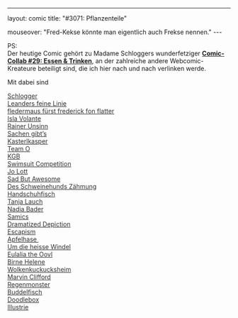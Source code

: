 ---
layout: comic
title: "#3071: Pflanzenteile"
<p>mouseover: "Fred-Kekse könnte man eigentlich auch Frekse nennen."
---</p><p>PS:<br /> Der heutige Comic gehört zu Madame Schloggers wunderfetziger <a href="http://schlogger.de/wordpress/"><strong>Comic-Collab #29: Essen &amp; Trinken</strong></a>, an der zahlreiche andere Webcomic-Kreateure beteiligt sind, die ich hier nach und nach verlinken werde.</p><p>Mit dabei sind</p><p><a href="http://schlogger.de/wordpress/comic-collab-029-essen-trinken/" target="_blank"><span style="color: #333333;">Schlogger</span></a><br /><a href="http://feinelinie.wordpress.com/2014/02/15/comic-collab-029-essen-und-trinken/" target="_blank"><span style="color: #333333;">Leanders feine Linie</span></a><br /><a href="http://www.fonflatter.de/2014/02/15/3071-pflanzenteile/" target="_blank"><span style="color: #333333;">fledermaus fürst frederick fon flatter</span></a><br /><a href="http://www.isla-volante.ch/comic-collab-29-essen-und-trinken/" target="_blank"><span style="color: #333333;">Isla Volante</span></a><br /><a href="http://rainerunsinn.blogspot.de/2014/02/operationsbesteck.html" target="_blank"><span style="color: #333333;">Rainer Unsinn</span></a><br /><a href="http://demichl.wordpress.com/2014/02/15/comic-collab-essen-trinken/" target="_blank"><span style="color: #333333;">Sachen gibt’s</span></a><br /><a href="http://kasterlkasper.de/2014/02/comic-collab/" target="_blank"><span style="color: #333333;">Kasterlkasper</span></a><br /><a href="http://teamocomics.wordpress.com/2014/02/15/comic-collab-29-essen-und-trinken/" target="_blank"><span style="color: #333333;">Team O</span></a><br /><a href="http://klausgehrmannbaeckmann.blogspot.de/2014/02/comic-collabs-29-essen-und-trinken.html" target="_blank"><span style="color: #333333;">KGB</span></a><br /><a href="http://paintedhell.de/blag2/?p=2328" target="_blank"><span style="color: #333333;">Swimsuit Competition</span></a><br /><a href="http://jolott.blogspot.de/2014/02/comic-collab-028-essen-trinken.html" target="_blank"><span style="color: #333333;">Jo Lott</span></a><br /><a href="http://sadbutawesome.com/post/76715145062/essen-trinken" target="_blank"><span style="color: #333333;">Sad But Awesome</span></a><br /><a href="http://des-schweinehunds-zaehmung.blogspot.de/search/label/NEUNUNDZWANZIG?m=1" target="_blank"><span style="color: #333333;">Des Schweinehunds Zähmung</span></a><br /><a href="http://www.handschuhfisch.de/not-mach-erfinderisch/" target="_blank"><span style="color: #333333;">Handschuhfisch</span></a><br /><a href="http://www.tanjalauch.com/2014/02/15/essen-trinken/" target="_blank"><span style="color: #333333;">Tanja Lauch</span></a><br /><a href="http://nadiabader.blogspot.ch/2014/02/comic-collab-029-essen-trinken.html"><span style="color: #333333;">Nadia Bader</span></a><br /><a href="http://samics.tumblr.com/post/76679040818"><span style="color: #333333;">Samics</span></a><br /><a href="http://www.dramatized.de/comic/essen-trinken/"><span style="color: #333333;">Dramatized Depiction</span></a><br /><a href="http://escapism-comics.com/comic/broccoli-saga-pt-5/"><span style="color: #333333;">Escapism</span></a><br /><a href="http://apfelhase.de/post/76720619042/comic-collab-bier-chips-on-your-hips-es-ist"><span style="color: #333333;">Apfelhase </span></a><br /><a href="http://umdieheissewindel.blogspot.de/2014/02/comiccollab-essen-trinken.html" target="_blank"><span style="color: #333333;">Um die heisse Windel</span></a><br /><a href="http://oovl.de/consulting/" target="_blank"><span style="color: #333333;">Eulalia the Oovl</span></a><br /><a href="http://birne-helene.blogspot.de/2014/02/comic-collab-029-essen-trinken.html" target="_blank"><span style="color: #333333;">Birne Helene</span></a><br /><a href="http://wolkenkuckuck.blogspot.co.at/2014/02/gourmet-comic-collab-29.html" target="_blank"><span style="color: #333333;">Wolkenkuckucksheim</span></a><br /><a href="http://www.schisslaweng.net/handwerk/" target="_blank"><span style="color: #333333;">Marvin Clifford</span></a><br /><a href="http://www.regenmonster.de/2014/02/comic-collab-nr-29-essen-trinken.html" target="_blank"><span style="color: #333333;">Regenmonster</span></a><br /><a href="http://online.buddelfisch.de/2014/02/15/comic-collab-29-essen-trinken/" target="_blank"><span style="color: #333333;">Buddelfisch</span></a><br /><a href="http://doodlebox.de/blog/2014/02/comic-collab-29-schokoladeneis/" target="_blank"><span style="color: #333333;">Doodlebox</span></a><br /><a href="http://www.illustrie.com/comics/essen-trinken-comic-collab/" target="_blank"><span style="color: #333333;">Illustrie</span></a></p><p>&nbsp;</p>
